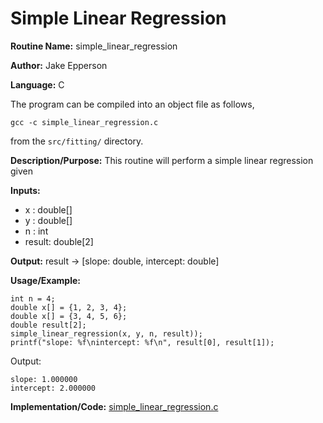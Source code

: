 # Simple Linear Regression

**Routine Name:** simple_linear_regression

**Author:** Jake Epperson

**Language:** C

The program can be compiled into an object file as follows,

    gcc -c simple_linear_regression.c

from the `src/fitting/` directory.

**Description/Purpose:** This routine will perform a simple linear regression given 

**Inputs:**

- x : double[]
- y : double[]
- n : int
- result: double[2]

**Output:** result -> [slope: double, intercept: double]

**Usage/Example:**
    
    int n = 4;
    double x[] = {1, 2, 3, 4};
    double x[] = {3, 4, 5, 6};
    double result[2];
    simple_linear_regression(x, y, n, result));
    printf("slope: %f\nintercept: %f\n", result[0], result[1]);

Output:

    slope: 1.000000
    intercept: 2.000000

**Implementation/Code:** [simple_linear_regression.c](../../src/fitting/simple_linear_regression.c)